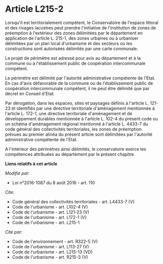 # Article L215-2

Lorsqu'il est territorialement compétent, le Conservatoire de l'espace littoral et des rivages lacustres peut prendre
l'initiative de l'institution de zones de préemption à l'extérieur des zones délimitées par le département en application de
l'article L. 215-1, des zones urbaines ou à urbaniser délimitées par un plan local d'urbanisme et des secteurs où les
constructions sont autorisées délimités par une carte communale. 

Le projet de périmètre est adressé pour avis au département et à la commune ou à l'établissement public de coopération
intercommunale compétent. 

Le périmètre est délimité par l'autorité administrative compétente de l'Etat. En cas d'avis défavorable de la commune ou de
l'établissement public de coopération intercommunale compétent, il ne peut être délimité que par décret en Conseil d'Etat. 

Par dérogation, dans les espaces, sites et paysages définis à l'article L. 121-23 et identifiés par une directive
territoriale d'aménagement mentionnée à l'article L. 172-1, une directive territoriale d'aménagement et de développement
durables mentionnée à l'article L. 102-4 du présent code ou un schéma d'aménagement régional mentionné à l'article L. 4433-7
du code général des collectivités territoriales, les zones de préemption prévues au premier alinéa du présent article sont
délimitées par l'autorité administrative compétente de l'Etat. 

A l'intérieur des périmètres ainsi délimités, le conservatoire exerce les compétences attribuées au département par le
présent chapitre.

**Liens relatifs à cet article**

_Modifié par_:

  - Loi n°2016-1087 du 8 août 2016 - art. 110

_Cite_:

  - Code général des collectivités territoriales - art. L4433-7 (V)
  - Code de l'urbanisme - art. L102-4 (V)
  - Code de l'urbanisme - art. L121-23 (V)
  - Code de l'urbanisme - art. L172-1 (V)
  - Code de l'urbanisme - art. L215-1

_Cité par_:

  - Code de l'environnement - art. R322-5 (V)
  - Code de l'urbanisme - art. L113-27 (V)
  - Code de l'urbanisme - art. L215-13 (VD)
  - Code de l'urbanisme - art. R215-3 (V)
